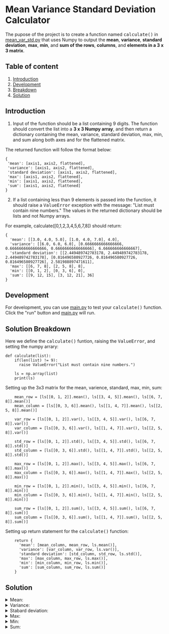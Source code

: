 # Mean Variance Standard Deviation Calculator

The pupose of the project is to create a function named <kbd>calculate()</kbd> in [mean_var_std.py](mean-var-std.py) that uses Numpy to output the **mean**, **variance**, **standard deviation**, **max**, **min**, and **sum of the rows**, **columns**, and **elements in a 3 x 3 matrix**.

## Table of content

1. [Introduction](#intro)
2. [Development](#dev)
3. [Breakdown](#break)
4. [Solution](#sol)


## Introduction<a name="intro"></a>
1. Input of the function should be a list containing 9 digits. The function should convert the list into a **3 x 3 Numpy array**, and then return a dictionary containing the mean, variance, standard deviation, max, min, and sum along both axes and for the flattened matrix.

The returned function will follow the format below:
 ```
 {
  'mean': [axis1, axis2, flattened],
  'variance': [axis1, axis2, flattened],
  'standard deviation': [axis1, axis2, flattened],
  'max': [axis1, axis2, flattened],
  'min': [axis1, axis2, flattened],
  'sum': [axis1, axis2, flattened]
}
 ```

2. If a list containing less than 9 elements is passed into the function, it should raise a <kbd>ValueError</kbd> exception with the message: "List must contain nine numbers." The values in the returned dictionary should be lists and not Numpy arrays.

For example, calculate([0,1,2,3,4,5,6,7,8]) should return:


```
{
  'mean': [[3.0, 4.0, 5.0], [1.0, 4.0, 7.0], 4.0],
  'variance': [[6.0, 6.0, 6.0], [0.6666666666666666, 0.6666666666666666, 0.6666666666666666], 6.666666666666667],
  'standard deviation': [[2.449489742783178, 2.449489742783178, 2.449489742783178], [0.816496580927726, 0.816496580927726, 0.816496580927726], 2.581988897471611],
  'max': [[6, 7, 8], [2, 5, 8], 8],
  'min': [[0, 1, 2], [0, 3, 6], 0],
  'sum': [[9, 12, 15], [3, 12, 21], 36]
}
```
## Development <a name="dev"></a>

For development, you can use [main.py](main.py) to test your <kbd>calculate()</kbd> function. Click the "run" button and [main.py](main.py) will run.

## Solution Breakdown <a name="break"></a>

Here we define the <kbd>calculate()</kbd> funtion, raising the <kbd>ValueError</kbd>, and setting the numpy arrary:

```
def calculate(list):
    if(len(list) != 9):
      raise ValueError("List must contain nine numbers.")

    ls = np.array(list)
    print(ls)
```
Setting up the 3x3 matrix for the mean, varience, standard, max, min, sum:
```
    mean_row = [ls[[0, 1, 2]].mean(), ls[[3, 4, 5]].mean(), ls[[6, 7, 8]].mean()]
    mean_column = [ls[[0, 3, 6]].mean(), ls[[1, 4, 7]].mean(), ls[[2, 5, 8]].mean()]

    var_row = [ls[[0, 1, 2]].var(), ls[[3, 4, 5]].var(), ls[[6, 7, 8]].var()]
    var_column = [ls[[0, 3, 6]].var(), ls[[1, 4, 7]].var(), ls[[2, 5, 8]].var()]

    std_row = [ls[[0, 1, 2]].std(), ls[[3, 4, 5]].std(), ls[[6, 7, 8]].std()]
    std_column = [ls[[0, 3, 6]].std(), ls[[1, 4, 7]].std(), ls[[2, 5, 8]].std()]

    max_row = [ls[[0, 1, 2]].max(), ls[[3, 4, 5]].max(), ls[[6, 7, 8]].max()]
    max_column = [ls[[0, 3, 6]].max(), ls[[1, 4, 7]].max(), ls[[2, 5, 8]].max()]

    min_row = [ls[[0, 1, 2]].min(), ls[[3, 4, 5]].min(), ls[[6, 7, 8]].min()]
    min_column = [ls[[0, 3, 6]].min(), ls[[1, 4, 7]].min(), ls[[2, 5, 8]].min()]

    sum_row = [ls[[0, 1, 2]].sum(), ls[[3, 4, 5]].sum(), ls[[6, 7, 8]].sum()]
    sum_column = [ls[[0, 3, 6]].sum(), ls[[1, 4, 7]].sum(), ls[[2, 5, 8]].sum()]
```
Setting up return statement for the <kbd>calculate()</kbd> function:
```
    return {
      'mean': [mean_column, mean_row, ls.mean()],
      'variance': [var_column, var_row, ls.var()],
      'standard deviation': [std_column, std_row, ls.std()],
      'max': [max_column, max_row, ls.max()],
      'min': [min_column, min_row, ls.min()],
      'sum': [sum_column, sum_row, ls.sum()]
    }
```

## Solution <a name="sol"></a>

<details>
 <summary>
  Mean: 
  
 </summary>
 
 |3.0 | 4.0 | 5.0|
 |---|---|---|
 |1.0| 4.0| 7.0|
 
 => Ans. 4
 
</details>

<details>
 <summary>
  Variance:
 </summary>
 
 |6.0 | 6.0 | 6.0|
 |---|---|---|
 |0.666...| 0.666...| 0.666...|
 
 => Ans. 6.666...
 
</details>

<details>
 <summary>
 Stabard deviation:
  
 </summary>
 
 
 |2.449... | 2.449.. | 2.449...|
 |---|---|---|
 |0.816...| 0.816...| 0.816...|
 
 => Ans. 2.581
 
</details>

<details>
 <summary>
 Max:
  
 </summary>
 
 
 | 6 | 7 | 8 |
 |---|---|---|
 | 2 | 5 | 8 |
 
 => Ans. 8
 
</details>

<details>
 <summary>
Min:
  
 </summary>
 
 
 | 0 | 1 | 2 |
 |---|---|---|
 | 0 | 3 | 6 |
 
 => Ans. 0
 
</details>

<details>
 <summary>
 Sum:
  
 </summary>
 
 
 | 9 | 12 | 15 |
 |---|---|---|
 | 3 | 12 | 21 |
 
 => Ans. 36
 
</details>

